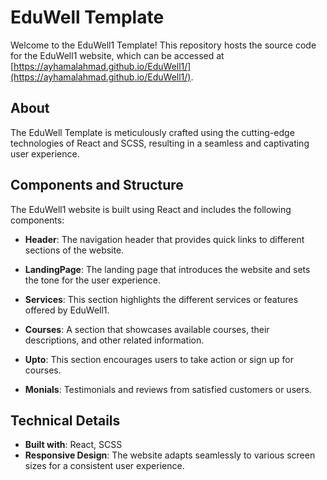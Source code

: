 # EduWell Template

Welcome to the EduWell1 Template! This repository hosts the source code for the EduWell1 website, which can be accessed at [https://ayhamalahmad.github.io/EduWell1/](https://ayhamalahmad.github.io/EduWell1/).

## About


The EduWell Template is meticulously crafted using the cutting-edge technologies of React and SCSS, resulting in a seamless and captivating user experience.

## Components and Structure

The EduWell1 website is built using React and includes the following components:

- **Header**: The navigation header that provides quick links to different sections of the website.

- **LandingPage**: The landing page that introduces the website and sets the tone for the user experience.

- **Services**: This section highlights the different services or features offered by EduWell1.

- **Courses**: A section that showcases available courses, their descriptions, and other related information.

- **Upto**: This section encourages users to take action or sign up for courses.

- **Monials**: Testimonials and reviews from satisfied customers or users.

## Technical Details

- **Built with**: React, SCSS
- **Responsive Design**: The website adapts seamlessly to various screen sizes for a consistent user experience.
